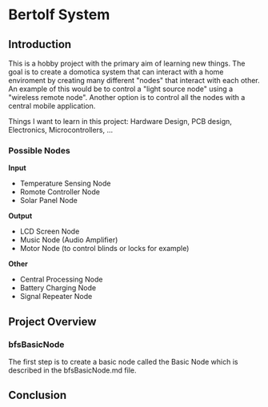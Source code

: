# Bertolf System
## Introduction
This is a hobby project with the primary aim of learning new things. The goal is to create a domotica system that can interact with a home enviroment by creating many different "nodes" that interact with each other. An example of this would be to control a "light source node" using a "wireless remote node". Another option is to control all the nodes with a central mobile application.

Things I want to learn in this project:
Hardware Design, PCB design, Electronics, Microcontrollers, ...


### Possible Nodes
**Input**
- Temperature Sensing Node
- Romote Controller Node
- Solar Panel Node

**Output**
- LCD Screen Node
- Music Node (Audio Amplifier)
- Motor Node (to control blinds or locks for example)

**Other**
- Central Processing Node
- Battery Charging Node
- Signal Repeater Node

## Project Overview
### bfsBasicNode
The first step is to create a basic node called the Basic Node which is described in the bfsBasicNode.md file.


## Conclusion




